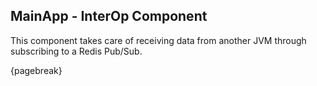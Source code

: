 ## MainApp - InterOp Component

This component takes care of receiving data from another JVM through subscribing to a Redis Pub/Sub. 

{pagebreak}
